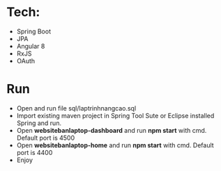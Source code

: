 # Tech:
  - Spring Boot
  - JPA
  - Angular 8
  - RxJS
  - OAuth
# Run
- Open and run file sql/laptrinhnangcao.sql
- Import existing maven project in Spring Tool Sute or Eclipse installed Spring and run.
- Open <b>websitebanlaptop-dashboard</b> and run <b>npm start</b> with cmd. Default port is 4500
- Open <b>websitebanlaptop-home</b> and run <b>npm start</b> with cmd. Default port is 4400
- Enjoy